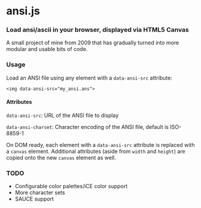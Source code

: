 
# ansi.js

### Load ansi/ascii in your browser, displayed via HTML5 Canvas



A small project of mine from 2009 that has gradually turned into more modular and usable bits of code.



### Usage



Load an ANSI file using any element with a `data-ansi-src` attribute:



```
<img data-ansi-src="my_ansi.ans">
```




#### Attributes

`data-ansi-src`: URL of the ANSI file to display

`data-ansi-charset`: Character encoding of the ANSI file, default is ISO-8859-1




On DOM ready, each element with a `data-ansi-src` attribute is replaced with a `canvas` element. Additional attributes (aside from `width` and `height`) are copied onto the new `canvas` element as well.



### TODO
* Configurable color palettes/iCE color support
* More character sets
* SAUCE support
